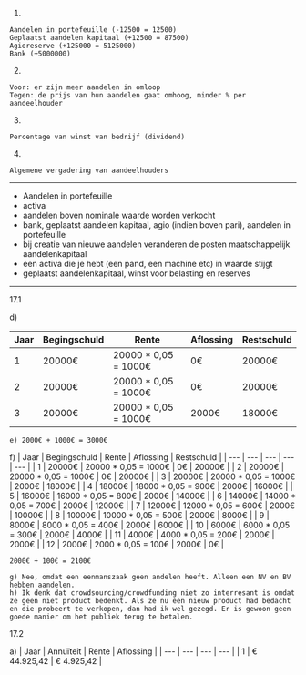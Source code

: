 1. 

    Aandelen in portefeuille (-12500 = 12500)
    Geplaatst aandelen kapitaal (+12500 = 87500)
    Agioreserve (+125000 = 5125000)
    Bank (+5000000)

2. 

    Voor: er zijn meer aandelen in omloop
    Tegen: de prijs van hun aandelen gaat omhoog, minder % per aandeelhouder

3. 

    Percentage van winst van bedrijf (dividend)

4. 

    Algemene vergadering van aandeelhouders

---

- Aandelen in portefeuille
- activa
- aandelen boven nominale waarde worden verkocht
- bank, geplaatst aandelen kapitaal, agio (indien boven pari), aandelen in portefeuille
- bij creatie van nieuwe aandelen veranderen de posten maatschappelijk aandelenkapitaal
- een activa die je hebt (een pand, een machine etc) in waarde stijgt
- geplaatst aandelenkapitaal, winst voor belasting en reserves

---

17.1

d)

| Jaar | Begingschuld | Rente | Aflossing | Restschuld |
| --- | --- | --- | --- | --- |
| 1 | 20000€ | 20000 * 0,05 = 1000€ | 0€ | 20000€ |
| 2 | 20000€ | 20000 * 0,05 = 1000€ | 0€ | 20000€ |
| 3 | 20000€ | 20000 * 0,05 = 1000€ | 2000€ | 18000€ |

    e) 2000€ + 1000€ = 3000€
f)
| Jaar | Begingschuld | Rente | Aflossing | Restschuld |
| --- | --- | --- | --- | --- |
| 1 | 20000€ | 20000 * 0,05 = 1000€ | 0€ | 20000€ |
| 2 | 20000€ | 20000 * 0,05 = 1000€ | 0€ | 20000€ |
| 3 | 20000€ | 20000 * 0,05 = 1000€ | 2000€ | 18000€ |
| 4 | 18000€ | 18000 * 0,05 = 900€ | 2000€ | 16000€ |
| 5 | 16000€ | 16000 * 0,05 = 800€ | 2000€ | 14000€ |
| 6 | 14000€ | 14000 * 0,05 = 700€ | 2000€ | 12000€ |
| 7 | 12000€ | 12000 * 0,05 = 600€ | 2000€ | 10000€ |
| 8 | 10000€ | 10000 * 0,05 = 500€ | 2000€ | 8000€ |
| 9 | 8000€ | 8000 * 0,05 = 400€ | 2000€ | 6000€ |
| 10 | 6000€ | 6000 * 0,05 = 300€ | 2000€ | 4000€ |
| 11 | 4000€ | 4000 * 0,05 = 200€ | 2000€ | 2000€ |
| 12 | 2000€ | 2000 * 0,05 = 100€ | 2000€ | 0€ |

    2000€ + 100€ = 2100€

    g) Nee, omdat een eenmanszaak geen andelen heeft. Alleen een NV en BV hebben aandelen.
    h) Ik denk dat crowdsourcing/crowdfunding niet zo interresant is omdat ze geen niet product bedenkt. Als ze nu een nieuw product had bedacht en die probeert te verkopen, dan had ik wel gezegd. Er is gewoon geen goede manier om het publiek terug te betalen.

17.2

a) 
| Jaar | Annuïteit | Rente | Aflossing | 
| --- | --- | --- | --- |
| 1 | € 44.925,42 | € 4.925,42 | 